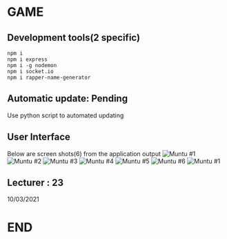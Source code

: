 # GAME

## Development tools(2 specific)

```
npm i
npm i express
npm i -g nodemon
npm i socket.io
npm i rapper-name-generator

```

## Automatic update: Pending

Use python script to automated updating

## User Interface

Below are screen shots(6) from the application output
![ Muntu #1 ](https://github.com/LINOSNCHENA/Angular-Simpe-frontEnd-for-games-API-/blob/master/uxViews/page1.png)
![ Muntu #2 ](https://github.com/LINOSNCHENA/Angular-Simpe-frontEnd-for-games-API-/blob/master/uxViews/page2.png)
![ Muntu #3 ](https://github.com/LINOSNCHENA/Angular-Simpe-frontEnd-for-games-API-/blob/master/uxViews/page3.png)
![ Muntu #4 ](https://github.com/LINOSNCHENA/Angular-Simpe-frontEnd-for-games-API-/blob/master/uxViews/page4.png)
![ Muntu #5 ](https://github.com/LINOSNCHENA/Angular-Simpe-frontEnd-for-games-API-/blob/master/uxViews/page5.png)
![ Muntu #6 ](https://github.com/LINOSNCHENA/Angular-Simpe-frontEnd-for-games-API-/blob/master/uxViews/page6.png)
![ Muntu #1 ](https://github.com/LINOSNCHENA/Angular-Simpe-frontEnd-for-games-API-/blob/master/uxViews/page1.png)

## Lecturer : 23

10/03/2021

# END